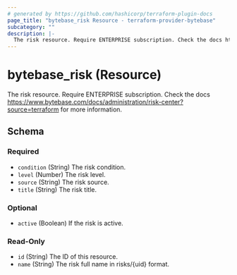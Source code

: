 ```yaml
---
# generated by https://github.com/hashicorp/terraform-plugin-docs
page_title: "bytebase_risk Resource - terraform-provider-bytebase"
subcategory: ""
description: |-
  The risk resource. Require ENTERPRISE subscription. Check the docs https://www.bytebase.com/docs/administration/risk-center?source=terraform for more information.
---
```


# bytebase_risk (Resource)

The risk resource. Require ENTERPRISE subscription. Check the docs https://www.bytebase.com/docs/administration/risk-center?source=terraform for more information.



<!-- schema generated by tfplugindocs -->
## Schema

### Required

- `condition` (String) The risk condition.
- `level` (Number) The risk level.
- `source` (String) The risk source.
- `title` (String) The risk title.

### Optional

- `active` (Boolean) If the risk is active.

### Read-Only

- `id` (String) The ID of this resource.
- `name` (String) The risk full name in risks/{uid} format.


